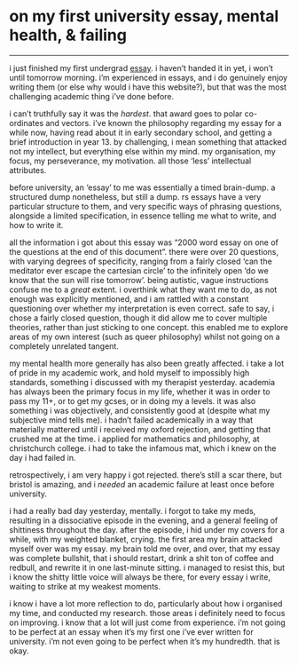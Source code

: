 # on my first university essay, mental health, & failing

* * *

i just finished my first undergrad [essay](). i haven’t handed it in yet, i won’t until tomorrow morning. i’m experienced in essays, and i do genuinely enjoy writing them (or else why would i have this website?), but that was the most challenging academic thing i’ve done before.

i can’t truthfully say it was the *hardest*. that award goes to polar co-ordinates and vectors. i’ve known the philosophy regarding my essay for a while now, having read about it in early secondary school, and getting a brief introduction in year 13. by challenging, i mean something that attacked not my intellect, but everything else within my mind. my organisation, my focus, my perseverance, my motivation. all those ‘less’ intellectual attributes. 

before university, an ‘essay’ to me was essentially a timed brain-dump. a structured dump nonetheless, but still a dump. rs essays have a very particular structure to them, and very specific ways of phrasing questions, alongside a limited specification, in essence telling me what to write, and how to write it. 

all the information i got about this essay was “2000 word essay on one of the questions at the end of this document”. there were over 20 questions, with varying degrees of specificity, ranging from a fairly closed ‘can the meditator ever escape the cartesian circle’ to the infinitely open ‘do we know that the sun will rise tomorrow’. being autistic, vague instructions confuse me to a *great* extent. i overthink what they want me to do, as not enough was explicitly mentioned, and i am rattled with a constant questioning over whether my interpretation is even correct. safe to say, i chose a fairly closed question, though it did allow me to cover multiple theories, rather than just sticking to one concept. this enabled me to explore areas of my own interest (such as queer philosophy) whilst not going on a completely unrelated tangent.

my mental health more generally has also been greatly affected. i take a lot of pride in my academic work, and hold myself to impossibly high standards, something i discussed with my therapist yesterday. academia has always been the primary focus in my life, whether it was in order to pass my 11+, or to get my gcses, or in doing my a levels. it was also something i was objectively, and consistently good at (despite what my subjective mind tells me). i hadn’t failed academically in a way that materially mattered until i received my oxford rejection, and getting that crushed me at the time. i applied for mathematics and philosophy, at christchurch college. i had to take the infamous mat, which i knew on the day i had failed in. 

retrospectively, i am very happy i got rejected. there’s still a scar there, but bristol is amazing, and i *needed* an academic failure at least once before university. 

i had a really bad day yesterday, mentally. i forgot to take my meds, resulting in a dissociative episode in the evening, and a general feeling of shittiness throughout the day. after the episode, i hid under my covers for a while, with my weighted blanket, crying. the first area my brain attacked myself over was my essay. my brain told me over, and over, that my essay was complete bullshit, that i should restart, drink a shit ton of coffee and redbull, and rewrite it in one last-minute sitting. i managed to resist this, but i know the shitty little voice will always be there, for every essay i write, waiting to strike at my weakest moments. 

i know i have a lot more reflection to do, particularly about how i organised my time, and conducted my research. those areas i definitely need to focus on improving. i know that a lot will just come from experience. i’m not going to be perfect at an essay when it’s my first one i’ve ever written for university. i’m not even going to be perfect when it’s my hundredth. that is okay. 

